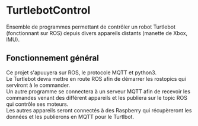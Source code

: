 # TurtlebotControl
Ensemble de programmes permettant de contrôler un robot Turtlebot (fonctionnant sur ROS) depuis divers appareils distants (manette de Xbox, IMU).

## Fonctionnement général
Ce projet s'apuuyera sur ROS, le protocole MQTT et python3.  
Le Turtlebot devra mettre en route ROS afin de démarrer les rostopics qui serviront à le commander.  
Un autre programme se connectera à un serveur MQTT afin de recevoir les commandes venant des différent appareils et les publiera sur le topic ROS qui contrôle ses moteurs.  
Les autres appareils seront connectés à des Raspberry qui récupèreront les données et les publierons en MQTT pour le Turtlbot.
